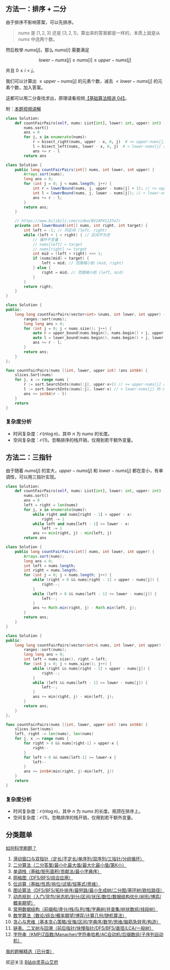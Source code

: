 ## 方法一：排序 + 二分

由于排序不影响答案，可以先排序。

> $\textit{nums}$ 是 $[1,2,3]$ 还是 $[3,2,1]$，算出来的答案都是一样的，本质上就是从 $\textit{nums}$ 中选两个数。

然后枚举 $\textit{nums}[j]$，那么 $\textit{nums}[i]$ 需要满足

$$
\textit{lower} - \textit{nums}[j] \le \textit{nums}[i] \le \textit{upper} - \textit{nums}[j]
$$

并且 $0\le i < j$。

我们可以计算出 $\le \textit{upper} - \textit{nums}[j]$ 的元素个数，减去 $< \textit{lower} - \textit{nums}[j]$ 的元素个数，加入答案。

这都可以用二分查找求出，原理请看视频[【基础算法精讲 04】](https://www.bilibili.com/video/BV1AP41137w7/)。

附：[本题视频讲解](https://www.bilibili.com/video/BV1GY411i7RP/)

```py [sol-Python3]
class Solution:
    def countFairPairs(self, nums: List[int], lower: int, upper: int) -> int:
        nums.sort()
        ans = 0
        for j, x in enumerate(nums):
            r = bisect_right(nums, upper - x, 0, j)  # <= upper-nums[j] 的 nums[i] 的个数
            l = bisect_left(nums, lower - x, 0, j)  # < lower-nums[j] 的 nums[i] 的个数
            ans += r - l
        return ans
```

```java [sol-Java]
class Solution {
    public long countFairPairs(int[] nums, int lower, int upper) {
        Arrays.sort(nums);
        long ans = 0;
        for (int j = 0; j < nums.length; j++) {
            int r = lowerBound(nums, j, upper - nums[j] + 1); // <= upper-nums[j] 的 nums[i] 的个数
            int l = lowerBound(nums, j, lower - nums[j]); // < lower-nums[j] 的 nums[i] 的个数
            ans += r - l;
        }
        return ans;
    }

    // https://www.bilibili.com/video/BV1AP41137w7/
    private int lowerBound(int[] nums, int right, int target) {
        int left = -1; // 开区间 (left, right)
        while (left + 1 < right) { // 区间不为空
            // 循环不变量：
            // nums[left] < target
            // nums[right] >= target
            int mid = (left + right) >>> 1;
            if (nums[mid] < target) {
                left = mid; // 范围缩小到 (mid, right)
            } else {
                right = mid; // 范围缩小到 (left, mid)
            }
        }
        return right;
    }
}
```

```cpp [sol-C++]
class Solution {
public:
    long long countFairPairs(vector<int> &nums, int lower, int upper) {
        ranges::sort(nums);
        long long ans = 0;
        for (int j = 0; j < nums.size(); j++) {
            auto r = upper_bound(nums.begin(), nums.begin() + j, upper - nums[j]); // <= upper-nums[j] 的 nums[i] 的个数
            auto l = lower_bound(nums.begin(), nums.begin() + j, lower - nums[j]); // < lower-nums[j] 的 nums[i] 的个数
            ans += r - l;
        }
        return ans;
    }
};
```

```go [sol-Go]
func countFairPairs(nums []int, lower, upper int) (ans int64) {
	slices.Sort(nums)
	for j, x := range nums {
		r := sort.SearchInts(nums[:j], upper-x+1) // <= upper-nums[j] 的 nums[i] 的个数
		l := sort.SearchInts(nums[:j], lower-x) // < lower-nums[j] 的 nums[i] 的个数
		ans += int64(r - l)
	}
	return
}
```

### 复杂度分析

- 时间复杂度：$\mathcal{O}(n\log n)$，其中 $n$ 为 $\textit{nums}$ 的长度。
- 空间复杂度：$\mathcal{O}(1)$。忽略排序的栈开销，仅用到若干额外变量。

## 方法二：三指针

由于随着 $\textit{nums}[j]$ 的变大，$\textit{upper}-\textit{nums}[j]$ 和 $\textit{lower} - \textit{nums}[j]$ 都在变小，有单调性，可以用三指针实现。

```py [sol-Python3]
class Solution:
    def countFairPairs(self, nums: List[int], lower: int, upper: int) -> int:
        nums.sort()
        ans = 0
        left = right = len(nums)
        for j, x in enumerate(nums):
            while right and nums[right - 1] > upper - x:
                right -= 1
            while left and nums[left - 1] >= lower - x:
                left -= 1
            ans += min(right, j) - min(left, j)
        return ans
```

```java [sol-Java]
class Solution {
    public long countFairPairs(int[] nums, int lower, int upper) {
        Arrays.sort(nums);
        long ans = 0;
        int left = nums.length;
        int right = nums.length;
        for (int j = 0; j < nums.length; j++) {
            while (right > 0 && nums[right - 1] > upper - nums[j]) {
                right--;
            }
            while (left > 0 && nums[left - 1] >= lower - nums[j]) {
                left--;
            }
            ans += Math.min(right, j) - Math.min(left, j);
        }
        return ans;
    }
}
```

```cpp [sol-C++]
class Solution {
public:
    long long countFairPairs(vector<int>& nums, int lower, int upper) {
        ranges::sort(nums);
        long long ans = 0;
        int left = nums.size(), right = left;
        for (int j = 0; j < nums.size(); j++) {
            while (right && nums[right - 1] > upper - nums[j]) {
                right--;
            }
            while (left && nums[left - 1] >= lower - nums[j]) {
                left--;
            }
            ans += min(right, j) - min(left, j);
        }
        return ans;
    }
};
```

```go [sol-Go]
func countFairPairs(nums []int, lower, upper int) (ans int64) {
	slices.Sort(nums)
	left, right := len(nums), len(nums)
	for j, x := range nums {
		for right > 0 && nums[right-1] > upper-x {
			right--
		}
		for left > 0 && nums[left-1] >= lower-x {
			left--
		}
		ans += int64(min(right, j)-min(left, j))
	}
	return
}
```

### 复杂度分析

- 时间复杂度：$\mathcal{O}(n\log n)$，其中 $n$ 为 $\textit{nums}$ 的长度。瓶颈在排序上。
- 空间复杂度：$\mathcal{O}(1)$。忽略排序的栈开销，仅用到若干额外变量。

## 分类题单

[如何科学刷题？](https://leetcode.cn/circle/discuss/RvFUtj/)

1. [滑动窗口与双指针（定长/不定长/单序列/双序列/三指针/分组循环）](https://leetcode.cn/circle/discuss/0viNMK/)
2. [二分算法（二分答案/最小化最大值/最大化最小值/第K小）](https://leetcode.cn/circle/discuss/SqopEo/)
3. [单调栈（基础/矩形面积/贡献法/最小字典序）](https://leetcode.cn/circle/discuss/9oZFK9/)
4. [网格图（DFS/BFS/综合应用）](https://leetcode.cn/circle/discuss/YiXPXW/)
5. [位运算（基础/性质/拆位/试填/恒等式/思维）](https://leetcode.cn/circle/discuss/dHn9Vk/)
6. [图论算法（DFS/BFS/拓扑排序/最短路/最小生成树/二分图/基环树/欧拉路径）](https://leetcode.cn/circle/discuss/01LUak/)
7. [动态规划（入门/背包/状态机/划分/区间/状压/数位/数据结构优化/树形/博弈/概率期望）](https://leetcode.cn/circle/discuss/tXLS3i/)
8. [常用数据结构（前缀和/差分/栈/队列/堆/字典树/并查集/树状数组/线段树）](https://leetcode.cn/circle/discuss/mOr1u6/)
9. [数学算法（数论/组合/概率期望/博弈/计算几何/随机算法）](https://leetcode.cn/circle/discuss/IYT3ss/)
10. [贪心与思维（基本贪心策略/反悔/区间/字典序/数学/思维/脑筋急转弯/构造）](https://leetcode.cn/circle/discuss/g6KTKL/)
11. [链表、二叉树与回溯（前后指针/快慢指针/DFS/BFS/直径/LCA/一般树）](https://leetcode.cn/circle/discuss/K0n2gO/)
12. [字符串（KMP/Z函数/Manacher/字符串哈希/AC自动机/后缀数组/子序列自动机）](https://leetcode.cn/circle/discuss/SJFwQI/)

[我的题解精选（已分类）](https://github.com/EndlessCheng/codeforces-go/blob/master/leetcode/SOLUTIONS.md)

欢迎关注 [B站@灵茶山艾府](https://space.bilibili.com/206214)
